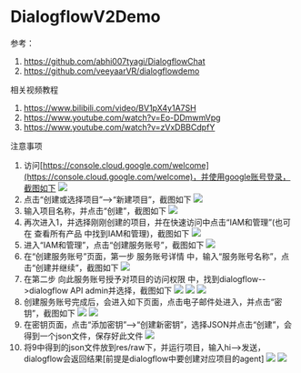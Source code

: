# DialogflowV2Demo
参考：
1. https://github.com/abhi007tyagi/DialogflowChat
2. https://github.com/veeyaarVR/dialogflowdemo

相关视频教程
1. https://www.bilibili.com/video/BV1pX4y1A7SH
2. https://www.youtube.com/watch?v=Eo-DDmwmVpg
3. https://www.youtube.com/watch?v=zVxDBBCdpfY

注意事项
1. 访问[https://console.cloud.google.com/welcome](https://console.cloud.google.com/welcome)，并使用google账号登录，截图如下
   ![](./images/1.png)
2. 点击“创建或选择项目”-->“新建项目”，截图如下
   ![](./images/2.png)
3. 输入项目名称，并点击“创建”，截图如下
   ![](./images/3.png)
4. 再次进入1，并选择刚刚创建的项目，并在快速访问中点击“IAM和管理”(也可在 查看所有产品 中找到IAM和管理)，截图如下
   ![](./images/4.png)
5. 进入“IAM和管理”，点击“创建服务账号”，截图如下
   ![](./images/5.png)
6. 在“创建服务账号”页面，第一步 服务账号详情 中，输入“服务账号名称”，点击“创建并继续”，截图如下
   ![](./images/6.png)
7. 在第二步 向此服务账号授予对项目的访问权限 中，找到dialogflow-->dialogflow API admin并选择，截图如下
   ![](./images/7.0.png)
   ![](./images/7.1.png)
   ![](./images/7.2.png)
8. 创建服务账号完成后，会进入如下页面，点击电子邮件处进入，并点击“密钥”，截图如下
   ![](./images/8.0.png)
   ![](./images/8.1.png)
9. 在密钥页面，点击“添加密钥”-->“创建新密钥”，选择JSON并点击“创建”，会得到一个json文件，保存好此文件
   ![](./images/9.png)
10. 将9中得到的json文件放到res/raw下，并运行项目，输入hi-->发送，dialogflow会返回结果[前提是dialogflow中要创建对应项目的agent]
    ![](./images/10.png)
    ![](./images/11.png)